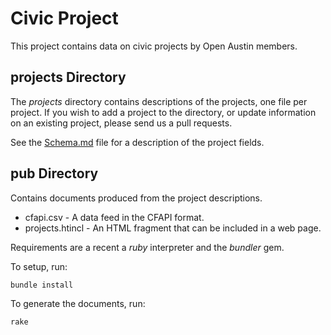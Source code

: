 # Civic Project

This project contains data on civic projects by Open Austin members.

## projects Directory

The _projects_ directory contains descriptions of the projects, one
file per project. If you wish to add a project to the directory,
or update information on an existing project, please send us a pull
requests.

See the [Schema.md](Schema.md) file for a description of the
project fields.

## pub Directory

Contains documents produced from the project descriptions.

* cfapi.csv - A data feed in the CFAPI format.
* projects.htincl - An HTML fragment that can be included in a web page.

Requirements are a recent a _ruby_ interpreter and the _bundler_ gem.

To setup, run:

    bundle install

To generate the documents, run:

    rake

